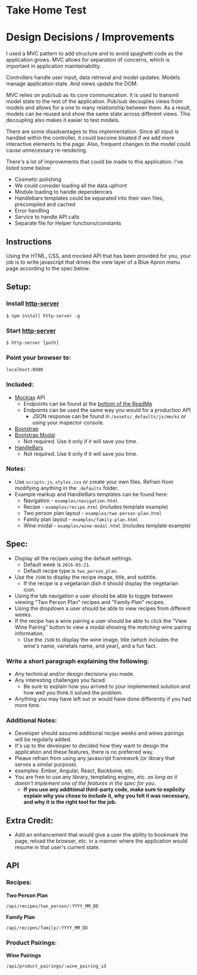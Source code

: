 # Take Home Test

# Design Decisions / Improvements

I used a MVC pattern to add structure and to avoid spaghetti code as the application grows. MVC allows for separation of concerns, which is important in application maintainability.

Controllers handle user input, data retrieval and model updates. Models manage application state. And views update the DOM.

MVC relies on pub/sub as its core communication. It is used to transmit model state to the rest of the application. Pub/sub decouples views from models and allows for a one to many relationship between them. As a result, models can be reused and show the same state across different views. This decoupling also makes it easier to test models.

There are some disadvantages to this implementation. Since all input is handled within the controller, it could become bloated if we add more interactive elements to the page. Also, frequent changes to the model could cause unnecessary re-rendering.

There's a lot of improvements that could be made to this application. I've listed some below:

* Cosmetic polishing
* We could consider loading all the data upfront
* Module loading to handle dependencies
* Handlebars templates could be separated into their own files, precompiled and cached
* Error handling
* Service to handle API calls
* Separate file for Helper functions/constants

## Instructions

Using the HTML, CSS, and mocked API that has been provided for you, your job is to write javascript that drives the view layer of a Blue Apron menu page according to the spec below.

## Setup:

### Install [http-server](https://www.npmjs.com/package/http-server)

```
$ npm install http-server -g
```

### Start [http-server](https://www.npmjs.com/package/http-server)

```
$ http-server [path]
```

### Point your browser to:

```
localhost:8080
```

### Included:

* [Mockjax](https://github.com/jakerella/jquery-mockjax) API
  * Endpoints can be found at the [bottom of the ReadMe](#api)
  * Endpoints can be used the same way you would for a production API
    * JSON response can be found in `/assets/_defaults/js/mocks` or using your inspector console.
* [Bootstrap](http://getbootstrap.com/css/)
* [Bootstrap Modal](http://getbootstrap.com/javascript/#modals)
  * Not required. Use it only if it will save you time.
* [HandleBars](http://handlebarsjs.com/)
  * Not required. Use it only if it will save you time.

### Notes:

* Use `scripts.js`, `styles.css` or create your own files. Refrain from modifying anything in the `_defaults` folder.
* Example markup and HandleBars templates can be found here:
  * Navigation - `examples/navigation.html`
  * Recipe - `examples/recipe.html` (includes template example)
  * Two person plan layout - `examples/two-person-plan.html`
  * Family plan layout - `examples/family-plan.html`
  * Wine modal - `examples/wine-modal.html` (includes template example)

## Spec:

* Display all the recipes using the default settings.
  * Default week is `2016-03-21`.
  * Default recipe type is `two_person_plan`.
* Use the `JSON` to display the recipe image, title, and subtitle.
  * If the recipe is a vegetarian dish it should display the vegetarian icon.
* Using the tab navigation a user should be able to toggle between viewing "Two Person Plan" recipes and "Family Plan" recipes.
* Using the dropdown a user should be able to view recipes from different weeks.
* If the recipe has a wine pairing a user should be able to click the "View Wine Pairing" button to view a modal showing the *matching* wine pairing information.
  * Use the `JSON` to display the wine image, title (which includes the wine's name, varietals name, and year), and a fun fact.

### Write a short paragraph explaining the following:

* Any technical and/or design decisions you made.
* Any interesting challenges you faced.
  * Be sure to explain how you arrived to your implemented solution and how well you think it solved the problem.
* Anything you may have left out or would have done differently if you had more time.

### Additional Notes:

* Developer should assume additional recipe weeks and wines pairings will be regularly added.
* It's up to the developer to decided how they want to design the application and these features, there is no preferred way.    
* Please refrain from using any javascript framework (or library that serves a similar purpose).
 * examples: Ember, Angular, React, Backbone, etc.
* You are free to use any library, templating engine, etc. *as long as it doesn't implement one of the features in the spec for you*.
  * **If you use any additional third-party code, make sure to explicity explain why you chose to include it, why you felt it was necessary, and why it is the right tool for the job.**

## Extra Credit:

* Add an enhancement that would give a user the ability to bookmark the page, reload the browser, etc. in a manner where the application would resume in that user's current state.

## API

### Recipes:

**Two Person Plan**

```
/api/recipes/two_person/:YYYY_MM_DD
```

**Family Plan**

```
/api/recipes/family/:YYYY_MM_DD
```

### Product Pairings:

**Wine Pairings**

```
/api/product_pairings/:wine_pairing_id
```
